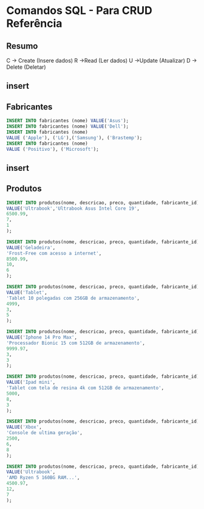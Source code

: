 <!-- MD = Mark Down  -->

<!-- h1 -->
# Comandos SQL - Para CRUD Referência 

<!--h2--->
## Resumo

C -> Create (Insere dados)
R ->Read (Ler dados)
U ->Update (Atualizar)
D -> Delete (Deletar)

<!-- ___________________________________________ -->

## insert
## Fabricantes

```sql 
INSERT INTO fabricantes (nome) VALUE('Asus');
INSERT INTO fabricantes (nome) VALUE('Dell');
INSERT INTO fabricantes (nome)
VALUE ('Apple'), ('LG'),('Samsung'), ('Brastemp');
INSERT INTO fabricantes (nome)
VALUE ('Positivo'), ('Microsoft');

```

<!-- ___________________________________________ -->

## insert
## Produtos

```sql 
INSERT INTO produtos(nome, descricao, preco, quantidade, fabricante_id) 
VALUE('Ultrabook','Ultrabook Asus Intel Core 19',
6500.99, 
7,
1
);

INSERT INTO produtos(nome, descricao, preco, quantidade, fabricante_id) 
VALUE('Geladeira',
'Frost-Free com acesso a internet',
8500.99, 
10,
6
);

INSERT INTO produtos(nome, descricao, preco, quantidade, fabricante_id) 
VALUE('Tablet',
'Tablet 10 polegadas com 256GB de armazenamento',
4999, 
3,
5
);

INSERT INTO produtos(nome, descricao, preco, quantidade, fabricante_id) 
VALUE('Iphone 14 Pro Max',
'Processador Bionic 15 com 512GB de armazenamento',
9999.97, 
3,
3
);

INSERT INTO produtos(nome, descricao, preco, quantidade, fabricante_id) 
VALUE('Ipad mini',
'Tablet com tela de resina 4k com 512GB de armazenamento',
5000, 
8,
3
);

INSERT INTO produtos(nome, descricao, preco, quantidade, fabricante_id) 
VALUE('Xbox',
'Console de ultima geração',
2500, 
6,
8
);

INSERT INTO produtos(nome, descricao, preco, quantidade, fabricante_id) 
VALUE('Ultrabook',
'AMD Ryzen 5 160BG RAM...',
4500.97, 
12,
7
);






```


